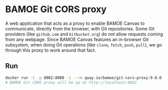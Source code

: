# BAMOE Git CORS proxy

A web application that acts as a proxy to enable BAMOE Canvas to communicate, directly from the browser, with Git repositories. Some Git providers (like `github.com` and `bitbucket.org`) do not allow requests coming from any webpage. Since BAMOE Canvas features an in-browser Git subsystem, when doing Git operations (like `clone`, `fetch`, `push`, `pull`), we go through this proxy to work around that fact.


## Run

```bash
docker run -t -p 8082:8080 -i --rm quay.io/bamoe/git-cors-proxy:9.0.0
# BAMOE Git CORS proxy will be up at http://localhost:8082
```